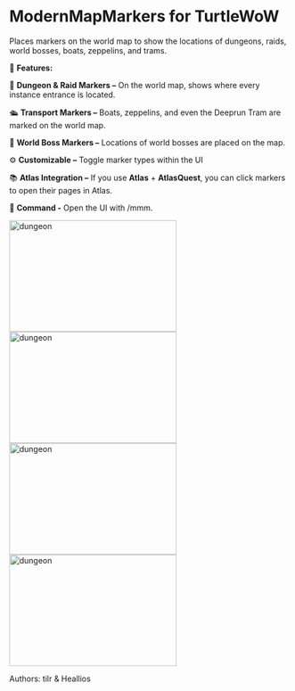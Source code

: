 # ModernMapMarkers for TurtleWoW
Places markers on the world map to show the locations of dungeons, raids, world bosses, boats, zeppelins, and trams.

🌟 **Features:**

🏰 **Dungeon & Raid Markers –** On the world map, shows where every instance entrance is located.

🛳️ **Transport Markers –** Boats, zeppelins, and even the Deeprun Tram are marked on the world map.

🐉 **World Boss Markers –** Locations of world bosses are placed on the map.

⚙️ **Customizable –** Toggle marker types within the UI

📚 **Atlas Integration –** If you use **Atlas** + **AtlasQuest**, you can click markers to open their pages in Atlas.

💬 **Command -** Open the UI with /mmm.


<img src="https://github.com/user-attachments/assets/a0fa2e63-e0b5-485c-9e68-9057e68a4118" alt="dungeon" width="300" height="200"> <img src="https://github.com/user-attachments/assets/3d408b8b-d4f7-449c-a33f-cad9a3d41f4b" alt="dungeon" width="300" height="200"> <img src="https://github.com/user-attachments/assets/2e71077b-fc04-4d00-86fa-fbe1f107ab2f" alt="dungeon" width="300" height="200"> <img src="https://github.com/user-attachments/assets/75258999-cf95-4a59-ba26-5a928d0600b1" alt="dungeon" width="300" height="200">


Authors: tilr & Heallios
